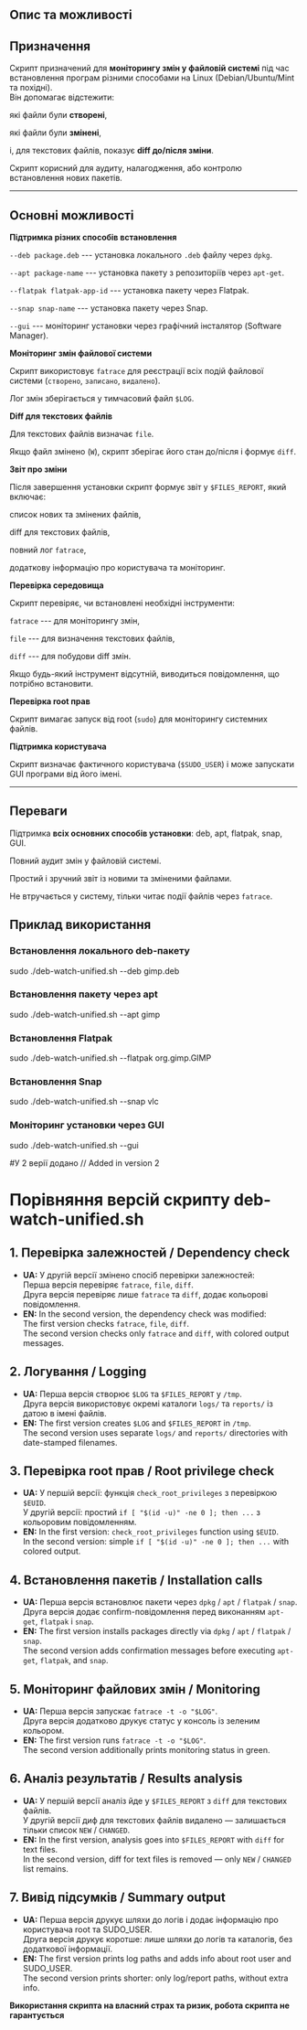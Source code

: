 **Опис та можливості**
----------------------

## **Призначення**

Скрипт призначений для **моніторингу змін у файловій системі** під час встановлення програм різними способами на Linux (Debian/Ubuntu/Mint та похідні).\
Він допомагає відстежити:

які файли були **створені**,

які файли були **змінені**,

і, для текстових файлів, показує **diff до/після зміни**.

Скрипт корисний для аудиту, налагодження, або контролю встановлення нових пакетів.

* * * * *

## **Основні можливості**

**Підтримка різних способів встановлення**

`--deb package.deb` --- установка локального `.deb` файлу через `dpkg`.

`--apt package-name` --- установка пакету з репозиторіїв через `apt-get`.

`--flatpak flatpak-app-id` --- установка пакету через Flatpak.

`--snap snap-name` --- установка пакету через Snap.

`--gui` --- моніторинг установки через графічний інсталятор (Software Manager).

**Моніторинг змін файлової системи**

Скрипт використовує `fatrace` для реєстрації всіх подій файлової системи (`створено`, `записано`, `видалено`).

Лог змін зберігається у тимчасовий файл `$LOG`.

**Diff для текстових файлів**

Для текстових файлів визначає `file`.

Якщо файл змінено (`W`), скрипт зберігає його стан до/після і формує `diff`.

**Звіт про зміни**

Після завершення установки скрипт формує звіт у `$FILES_REPORT`, який включає:

список нових та змінених файлів,

diff для текстових файлів,

повний лог `fatrace`,

додаткову інформацію про користувача та моніторинг.

**Перевірка середовища**

Скрипт перевіряє, чи встановлені необхідні інструменти:

`fatrace` --- для моніторингу змін,

`file` --- для визначення текстових файлів,

`diff` --- для побудови diff змін.

Якщо будь-який інструмент відсутній, виводиться повідомлення, що потрібно встановити.

**Перевірка root прав**

Скрипт вимагає запуск від root (`sudo`) для моніторингу системних файлів.

**Підтримка користувача**

Скрипт визначає фактичного користувача (`$SUDO_USER`) і може запускати GUI програми від його імені.

* * * * *

## **Переваги**

Підтримка **всіх основних способів установки**: deb, apt, flatpak, snap, GUI.

Повний аудит змін у файловій системі.

Простий і зручний звіт із новими та зміненими файлами.

Не втручається у систему, тільки читає події файлів через `fatrace`.

## **Приклад використання**

### Встановлення локального deb-пакету

sudo ./deb-watch-unified.sh --deb gimp.deb

### Встановлення пакету через apt

sudo ./deb-watch-unified.sh --apt gimp

### Встановлення Flatpak

sudo ./deb-watch-unified.sh --flatpak org.gimp.GIMP

### Встановлення Snap

sudo ./deb-watch-unified.sh --snap vlc

### Моніторинг установки через GUI

sudo ./deb-watch-unified.sh --gui


#У 2 верії додано // Added in version 2

# Порівняння версій скрипту deb-watch-unified.sh

## 1. Перевірка залежностей / Dependency check
- **UA:** У другій версії змінено спосіб перевірки залежностей:  
  Перша версія перевіряє `fatrace`, `file`, `diff`.  
  Друга версія перевіряє лише `fatrace` та `diff`, додає кольорові повідомлення.
- **EN:** In the second version, the dependency check was modified:  
  The first version checks `fatrace`, `file`, `diff`.  
  The second version checks only `fatrace` and `diff`, with colored output messages.

## 2. Логування / Logging
- **UA:** Перша версія створює `$LOG` та `$FILES_REPORT` у `/tmp`.  
  Друга версія використовує окремі каталоги `logs/` та `reports/` із датою в імені файлів.
- **EN:** The first version creates `$LOG` and `$FILES_REPORT` in `/tmp`.  
  The second version uses separate `logs/` and `reports/` directories with date-stamped filenames.

## 3. Перевірка root прав / Root privilege check
- **UA:** У першій версії: функція `check_root_privileges` з перевіркою `$EUID`.  
  У другій версії: простий `if [ "$(id -u)" -ne 0 ]; then ...` з кольоровим повідомленням.
- **EN:** In the first version: `check_root_privileges` function using `$EUID`.  
  In the second version: simple `if [ "$(id -u)" -ne 0 ]; then ...` with colored output.

## 4. Встановлення пакетів / Installation calls
- **UA:** Перша версія встановлює пакети через `dpkg` / `apt` / `flatpak` / `snap`.  
  Друга версія додає confirm-повідомлення перед виконанням `apt-get`, `flatpak` і `snap`.
- **EN:** The first version installs packages directly via `dpkg` / `apt` / `flatpak` / `snap`.  
  The second version adds confirmation messages before executing `apt-get`, `flatpak`, and `snap`.

## 5. Моніторинг файлових змін / Monitoring
- **UA:** Перша версія запускає `fatrace -t -o "$LOG"`.  
  Друга версія додатково друкує статус у консоль із зеленим кольором.
- **EN:** The first version runs `fatrace -t -o "$LOG"`.  
  The second version additionally prints monitoring status in green.

## 6. Аналіз результатів / Results analysis
- **UA:** У першій версії аналіз йде у `$FILES_REPORT` з `diff` для текстових файлів.  
  У другій версії диф для текстових файлів видалено — залишається тільки список `NEW` / `CHANGED`.
- **EN:** In the first version, analysis goes into `$FILES_REPORT` with `diff` for text files.  
  In the second version, diff for text files is removed — only `NEW` / `CHANGED` list remains.

## 7. Вивід підсумків / Summary output
- **UA:** Перша версія друкує шляхи до логів і додає інформацію про користувача root та SUDO_USER.  
  Друга версія друкує коротше: лише шляхи до логів та каталогів, без додаткової інформації.
- **EN:** The first version prints log paths and adds info about root user and SUDO_USER.  
  The second version prints shorter: only log/report paths, without extra info.


 **Використання скрипта на власний страх та ризик, робота скрипта не гарантується**

